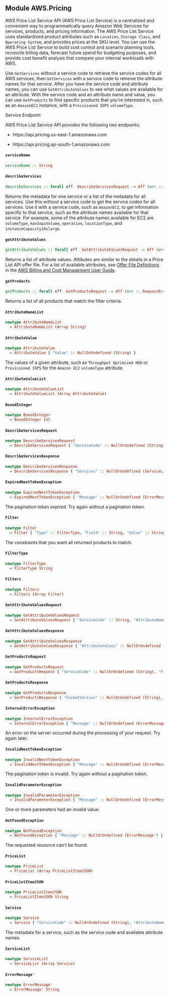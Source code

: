 ## Module AWS.Pricing

<p>AWS Price List Service API (AWS Price List Service) is a centralized and convenient way to programmatically query Amazon Web Services for services, products, and pricing information. The AWS Price List Service uses standardized product attributes such as <code>Location</code>, <code>Storage Class</code>, and <code>Operating System</code>, and provides prices at the SKU level. You can use the AWS Price List Service to build cost control and scenario planning tools, reconcile billing data, forecast future spend for budgeting purposes, and provide cost benefit analysis that compare your internal workloads with AWS.</p> <p>Use <code>GetServices</code> without a service code to retrieve the service codes for all AWS services, then <code>GetServices</code> with a service code to retreive the attribute names for that service. After you have the service code and attribute names, you can use <code>GetAttributeValues</code> to see what values are available for an attribute. With the service code and an attribute name and value, you can use <code>GetProducts</code> to find specific products that you're interested in, such as an <code>AmazonEC2</code> instance, with a <code>Provisioned IOPS</code> <code>volumeType</code>.</p> <p>Service Endpoint</p> <p>AWS Price List Service API provides the following two endpoints:</p> <ul> <li> <p>https://api.pricing.us-east-1.amazonaws.com</p> </li> <li> <p>https://api.pricing.ap-south-1.amazonaws.com</p> </li> </ul>

#### `serviceName`

``` purescript
serviceName :: String
```

#### `describeServices`

``` purescript
describeServices :: forall eff. DescribeServicesRequest -> Aff (err :: RequestError | eff) DescribeServicesResponse
```

<p>Returns the metadata for one service or a list of the metadata for all services. Use this without a service code to get the service codes for all services. Use it with a service code, such as <code>AmazonEC2</code>, to get information specific to that service, such as the attribute names available for that service. For example, some of the attribute names available for EC2 are <code>volumeType</code>, <code>maxIopsVolume</code>, <code>operation</code>, <code>locationType</code>, and <code>instanceCapacity10xlarge</code>.</p>

#### `getAttributeValues`

``` purescript
getAttributeValues :: forall eff. GetAttributeValuesRequest -> Aff (err :: RequestError | eff) GetAttributeValuesResponse
```

<p>Returns a list of attribute values. Attibutes are similar to the details in a Price List API offer file. For a list of available attributes, see <a href="http://docs.aws.amazon.com/awsaccountbilling/latest/aboutv2/reading-an-offer.html#pps-defs">Offer File Definitions</a> in the <a href="http://docs.aws.amazon.com/awsaccountbilling/latest/aboutv2/billing-what-is.html">AWS Billing and Cost Management User Guide</a>.</p>

#### `getProducts`

``` purescript
getProducts :: forall eff. GetProductsRequest -> Aff (err :: RequestError | eff) GetProductsResponse
```

<p>Returns a list of all products that match the filter criteria.</p>

#### `AttributeNameList`

``` purescript
newtype AttributeNameList
  = AttributeNameList (Array String)
```

#### `AttributeValue`

``` purescript
newtype AttributeValue
  = AttributeValue { "Value" :: NullOrUndefined (String) }
```

<p>The values of a given attribute, such as <code>Throughput Optimized HDD</code> or <code>Provisioned IOPS</code> for the <code>Amazon EC2</code> <code>volumeType</code> attribute.</p>

#### `AttributeValueList`

``` purescript
newtype AttributeValueList
  = AttributeValueList (Array AttributeValue)
```

#### `BoxedInteger`

``` purescript
newtype BoxedInteger
  = BoxedInteger Int
```

#### `DescribeServicesRequest`

``` purescript
newtype DescribeServicesRequest
  = DescribeServicesRequest { "ServiceCode" :: NullOrUndefined (String), "FormatVersion" :: NullOrUndefined (String), "NextToken" :: NullOrUndefined (String), "MaxResults" :: NullOrUndefined (BoxedInteger) }
```

#### `DescribeServicesResponse`

``` purescript
newtype DescribeServicesResponse
  = DescribeServicesResponse { "Services" :: NullOrUndefined (ServiceList), "FormatVersion" :: NullOrUndefined (String), "NextToken" :: NullOrUndefined (String) }
```

#### `ExpiredNextTokenException`

``` purescript
newtype ExpiredNextTokenException
  = ExpiredNextTokenException { "Message" :: NullOrUndefined (ErrorMessage') }
```

<p>The pagination token expired. Try again without a pagination token.</p>

#### `Filter`

``` purescript
newtype Filter
  = Filter { "Type" :: FilterType, "Field" :: String, "Value" :: String }
```

<p>The constraints that you want all returned products to match.</p>

#### `FilterType`

``` purescript
newtype FilterType
  = FilterType String
```

#### `Filters`

``` purescript
newtype Filters
  = Filters (Array Filter)
```

#### `GetAttributeValuesRequest`

``` purescript
newtype GetAttributeValuesRequest
  = GetAttributeValuesRequest { "ServiceCode" :: String, "AttributeName" :: String, "NextToken" :: NullOrUndefined (String), "MaxResults" :: NullOrUndefined (BoxedInteger) }
```

#### `GetAttributeValuesResponse`

``` purescript
newtype GetAttributeValuesResponse
  = GetAttributeValuesResponse { "AttributeValues" :: NullOrUndefined (AttributeValueList), "NextToken" :: NullOrUndefined (String) }
```

#### `GetProductsRequest`

``` purescript
newtype GetProductsRequest
  = GetProductsRequest { "ServiceCode" :: NullOrUndefined (String), "Filters" :: NullOrUndefined (Filters), "FormatVersion" :: NullOrUndefined (String), "NextToken" :: NullOrUndefined (String), "MaxResults" :: NullOrUndefined (BoxedInteger) }
```

#### `GetProductsResponse`

``` purescript
newtype GetProductsResponse
  = GetProductsResponse { "FormatVersion" :: NullOrUndefined (String), "PriceList" :: NullOrUndefined (PriceList), "NextToken" :: NullOrUndefined (String) }
```

#### `InternalErrorException`

``` purescript
newtype InternalErrorException
  = InternalErrorException { "Message" :: NullOrUndefined (ErrorMessage') }
```

<p>An error on the server occurred during the processing of your request. Try again later.</p>

#### `InvalidNextTokenException`

``` purescript
newtype InvalidNextTokenException
  = InvalidNextTokenException { "Message" :: NullOrUndefined (ErrorMessage') }
```

<p>The pagination token is invalid. Try again without a pagination token.</p>

#### `InvalidParameterException`

``` purescript
newtype InvalidParameterException
  = InvalidParameterException { "Message" :: NullOrUndefined (ErrorMessage') }
```

<p>One or more parameters had an invalid value.</p>

#### `NotFoundException`

``` purescript
newtype NotFoundException
  = NotFoundException { "Message" :: NullOrUndefined (ErrorMessage') }
```

<p>The requested resource can't be found.</p>

#### `PriceList`

``` purescript
newtype PriceList
  = PriceList (Array PriceListItemJSON)
```

#### `PriceListItemJSON`

``` purescript
newtype PriceListItemJSON
  = PriceListItemJSON String
```

#### `Service`

``` purescript
newtype Service
  = Service { "ServiceCode" :: NullOrUndefined (String), "AttributeNames" :: NullOrUndefined (AttributeNameList) }
```

<p>The metadata for a service, such as the service code and available attribute names.</p>

#### `ServiceList`

``` purescript
newtype ServiceList
  = ServiceList (Array Service)
```

#### `ErrorMessage'`

``` purescript
newtype ErrorMessage'
  = ErrorMessage' String
```


